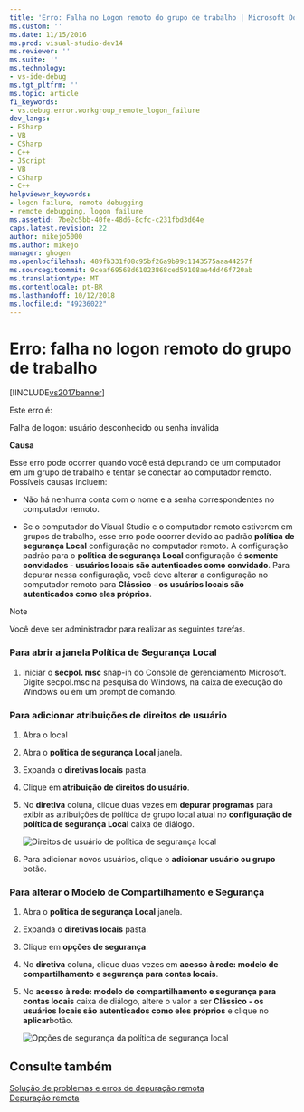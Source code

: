 ```yaml
---
title: 'Erro: Falha no Logon remoto do grupo de trabalho | Microsoft Docs'
ms.custom: ''
ms.date: 11/15/2016
ms.prod: visual-studio-dev14
ms.reviewer: ''
ms.suite: ''
ms.technology:
- vs-ide-debug
ms.tgt_pltfrm: ''
ms.topic: article
f1_keywords:
- vs.debug.error.workgroup_remote_logon_failure
dev_langs:
- FSharp
- VB
- CSharp
- C++
- JScript
- VB
- CSharp
- C++
helpviewer_keywords:
- logon failure, remote debugging
- remote debugging, logon failure
ms.assetid: 7be2c5bb-40fe-48d6-8cfc-c231fbd3d64e
caps.latest.revision: 22
author: mikejo5000
ms.author: mikejo
manager: ghogen
ms.openlocfilehash: 489fb331f08c95bf26a9b99c1143575aaa44257f
ms.sourcegitcommit: 9ceaf69568d61023868ced59108ae4dd46f720ab
ms.translationtype: MT
ms.contentlocale: pt-BR
ms.lasthandoff: 10/12/2018
ms.locfileid: "49236022"
---
```

# <a name="error-workgroup-remote-logon-failure"></a>Erro: falha no logon remoto do grupo de trabalho
[!INCLUDE[vs2017banner](../includes/vs2017banner.md)]

Este erro é:  
  
 Falha de logon: usuário desconhecido ou senha inválida  
  
 **Causa**  
  
 Esse erro pode ocorrer quando você está depurando de um computador em um grupo de trabalho e tentar se conectar ao computador remoto. Possíveis causas incluem:  
  
-   Não há nenhuma conta com o nome e a senha correspondentes no computador remoto.  
  
-   Se o computador do Visual Studio e o computador remoto estiverem em grupos de trabalho, esse erro pode ocorrer devido ao padrão **política de segurança Local** configuração no computador remoto. A configuração padrão para o **política de segurança Local** configuração é **somente convidados - usuários locais são autenticados como convidado**. Para depurar nessa configuração, você deve alterar a configuração no computador remoto para **Clássico - os usuários locais são autenticados como eles próprios**.  
  
> [!NOTE]
>  Você deve ser administrador para realizar as seguintes tarefas.  
  
### <a name="to-open-the-local-security-policy-window"></a>Para abrir a janela Política de Segurança Local  
  
1.  Iniciar o **secpol. msc** snap-in do Console de gerenciamento Microsoft. Digite secpol.msc na pesquisa do Windows, na caixa de execução do Windows ou em um prompt de comando.  
  
### <a name="to-add-user-rights-assignments"></a>Para adicionar atribuições de direitos de usuário  
  
1.  Abra o local  
  
2.  Abra o **política de segurança Local** janela.  
  
3.  Expanda o **diretivas locais** pasta.  
  
4.  Clique em **atribuição de direitos do usuário**.  
  
5.  No **diretiva** coluna, clique duas vezes em **depurar programas** para exibir as atribuições de política de grupo local atual no **configuração de política de segurança Local** caixa de diálogo.  
  
     ![Direitos de usuário de política de segurança local](../debugger/media/dbg-err-localsecuritypolicy-userrightsdebugprograms.png "DBG_ERR_LocalSecurityPolicy_UserRightsDebugPrograms")  
  
6.  Para adicionar novos usuários, clique o **adicionar usuário ou grupo** botão.  
  
### <a name="to-change-the-sharing-and-security-model"></a>Para alterar o Modelo de Compartilhamento e Segurança  
  
1.  Abra o **política de segurança Local** janela.  
  
2.  Expanda o **diretivas locais** pasta.  
  
3.  Clique em **opções de segurança**.  
  
4.  No **diretiva** coluna, clique duas vezes em **acesso à rede: modelo de compartilhamento e segurança para contas locais**.  
  
5.  No **acesso à rede: modelo de compartilhamento e segurança para contas locais** caixa de diálogo, altere o valor a ser **Clássico - os usuários locais são autenticados como eles próprios** e clique no **aplicar**botão.  
  
     ![Opções de segurança da política de segurança local](../debugger/media/dbg-err-localsecuritypolicy-securityoptions-networkaccess.png "DBG_ERR_LocalSecurityPolicy_SecurityOptions_NetworkAccess")  
  
## <a name="see-also"></a>Consulte também  
 [Solução de problemas e erros de depuração remota](../debugger/remote-debugging-errors-and-troubleshooting.md)   
 [Depuração remota](../debugger/remote-debugging.md)



